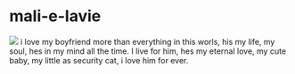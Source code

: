 # mali-e-lavie
![](https://media1.tenor.com/m/Dh_nNCGN6fYAAAAC/star-wars-anakin-skywalker.gif)
i love my boyfriend more than everything in this worls, his my life, my soul, hes in my mind all the time. I live for him, hes my eternal love, my cute baby, my little as security cat, i love him for ever. 
